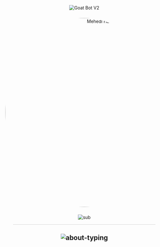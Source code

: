 <div align="center">

  <!-- Header typing + avatar -->
  <p align="center">
    <img src="https://readme-typing-svg.herokuapp.com?font=Orbitron&size=28&duration=3000&pause=500&color=00FFD1&center=true&vCenter=true&width=800&lines=🤖+Goat+Bot+V2+—+by+𝐌𝐞𝐡𝐞𝐝𝐢+𝐇𝐚𝐬𝐚𝐧+🐐" alt="Goat Bot V2"/>
  </p>

  <img src="https://i.imgur.com/eb4x3cK.jpeg" width="600" style="border-radius:50%;margin-top:10px;margin-bottom:10px;" alt="Mehedi Hasan"/>

  <!-- Sub-heading animated -->
  <p align="center">
    <img src="https://readme-typing-svg.herokuapp.com?font=Fira+Code&pause=1000&color=00C4FF&center=true&vCenter=true&width=580&lines=🚀+Goat+Bot+V2+Reloaded;⚡+Built+by+Mehedi+Hasan;💫+Fast%2C+Smart+%26+Reliable;💥+Messenger+Bot+Evolution" alt="sub"/>
  </p>

  <hr style="width:90%;opacity:0.2"/>

  <!-- About -->
  <h2>
    <img src="https://readme-typing-svg.herokuapp.com?font=Fira+Code&size=20&duration=2500&color=00FFD1&center=true&vCenter=true&width=760&lines=🌟+About;Goat+Bot+V2+—+A+next-level+Facebook+Messenger+bot,+redefined+by+Mehedi+Hasan." alt="about-typing" />
